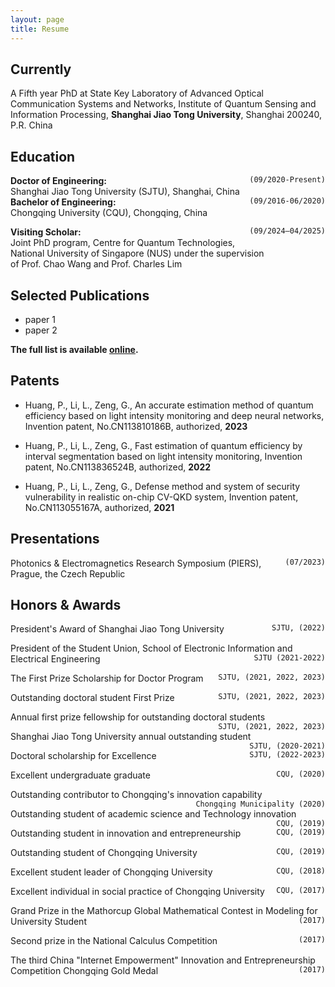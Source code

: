 ```yaml
---
layout: page
title: Resume 
---
```

## Currently

A Fifth year PhD at State Key Laboratory of Advanced Optical Communication Systems and Networks, Institute of Quantum Sensing and Information Processing, __Shanghai Jiao Tong University__, Shanghai 200240, P.R. China   

## Education

__Doctor of Engineering:__ <span style="float:right;">`(09/2020-Present)`</span>     
Shanghai Jiao Tong University (SJTU), Shanghai, China    
​
__Bachelor of Engineering:__ <span style="float:right;">`(09/2016-06/2020)`</span>     
Chongqing University (CQU), Chongqing, China     

__Visiting Scholar:__ <span style="float:right;">`(09/2024–04/2025)`</span>     
Joint PhD program, Centre for Quantum Technologies,    
National University of Singapore (NUS) under the supervision    
of Prof. Chao Wang and Prof. Charles Lim    

## Selected Publications

- paper 1
- paper 2

__The full list is available [online](https://www.researchgate.net/profile/Lang-Li-14).__

## Patents

- Huang, P., Li, L., Zeng, G., An accurate estimation method of quantum efficiency based on light intensity monitoring and deep neural networks, Invention patent, No.CN113810186B, authorized, __2023__

- Huang, P., Li, L., Zeng, G., Fast estimation of quantum efficiency by interval segmentation based on light intensity monitoring, Invention patent, No.CN113836524B, authorized, __2022__

- Huang, P., Li, L., Zeng, G., Defense method and system of security vulnerability in realistic on-chip CV-QKD system, Invention patent, No.CN113055167A, authorized, __2021__

## Presentations

Photonics & Electromagnetics Research Symposium (PIERS), <span style="float:right;">`(07/2023)`</span>    
Prague, the Czech Republic

## Honors & Awards

President's Award of Shanghai Jiao Tong University <span style="float:right;">`SJTU, (2022)`</span>     

President of the Student Union, School of Electronic Information and Electrical Engineering <span style="float:right;">`SJTU (2021-2022)`</span>    

The First Prize Scholarship for Doctor Program <span style="float:right;">`SJTU, (2021, 2022, 2023)`</span>    

Outstanding doctoral student First Prize <span style="float:right;">`SJTU, (2021, 2022, 2023)`</span>    

Annual first prize fellowship for outstanding doctoral students <span style="float:right;">`SJTU, (2021, 2022, 2023)`</span>     

Shanghai Jiao Tong University annual outstanding student <span style="float:right;">`SJTU, (2020-2021)`</span>    

Doctoral scholarship for Excellence <span style="float:right;">`SJTU, (2022-2023)`</span>    

Excellent undergraduate graduate <span style="float:right;">`CQU, (2020)`</span>    

Outstanding contributor to Chongqing's innovation capability <span style="float:right;">`Chongqing Municipality (2020)`</span>     

Outstanding student of academic science and Technology innovation <span style="float:right;">`CQU, (2019)`</span>    

Outstanding student in innovation and entrepreneurship <span style="float:right;">`CQU, (2019)`</span>     

Outstanding student of Chongqing University <span style="float:right;">`CQU, (2019)`</span>     

Excellent student leader of Chongqing University <span style="float:right;">`CQU, (2018)`</span>      

Excellent individual in social practice of Chongqing University <span style="float:right;">`CQU, (2017)`</span>     

Grand Prize in the Mathorcup Global Mathematical Contest in Modeling for University Student <span style="float:right;">`(2017)`</span>     

Second prize in the National Calculus Competition <span style="float:right;">`(2017)`</span>     

The third China "Internet Empowerment" Innovation and Entrepreneurship Competition Chongqing Gold Medal <span style="float:right;">`(2017)`</span>    

